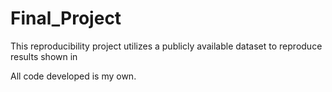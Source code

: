 # Final_Project
This reproducibility project utilizes a publicly available dataset to reproduce results shown in 

All code developed is my own. 
